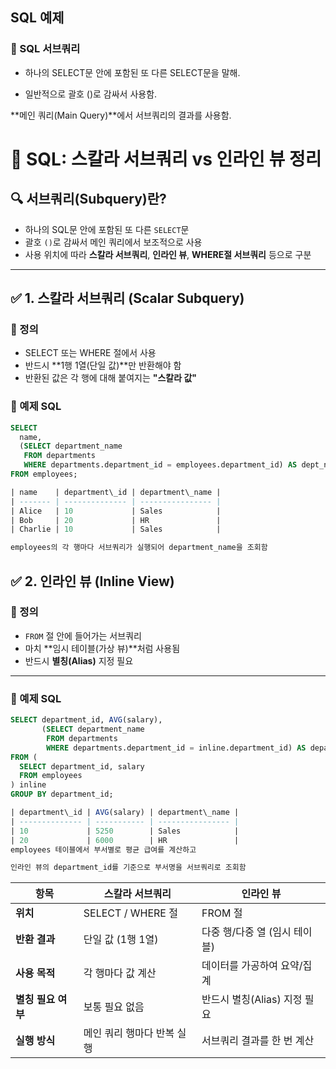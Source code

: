 ## SQL 예제

### 📌 SQL 서브쿼리

- 하나의 SELECT문 안에 포함된 또 다른 SELECT문을 말해.

- 일반적으로 괄호 ()로 감싸서 사용함.

**메인 쿼리(Main Query)**에서 서브쿼리의 결과를 사용함.

# 📘 SQL: 스칼라 서브쿼리 vs 인라인 뷰 정리

## 🔍 서브쿼리(Subquery)란?

- 하나의 SQL문 안에 포함된 또 다른 `SELECT`문
- 괄호 `()`로 감싸서 메인 쿼리에서 보조적으로 사용
- 사용 위치에 따라 **스칼라 서브쿼리**, **인라인 뷰**, **WHERE절 서브쿼리** 등으로 구분

---

## ✅ 1. 스칼라 서브쿼리 (Scalar Subquery)

### 🔹 정의

- SELECT 또는 WHERE 절에서 사용
- 반드시 **1행 1열(단일 값)**만 반환해야 함
- 반환된 값은 각 행에 대해 붙여지는 **"스칼라 값"**

### 🔹 예제 SQL

```sql
SELECT
  name,
  (SELECT department_name
   FROM departments
   WHERE departments.department_id = employees.department_id) AS dept_name
FROM employees;

| name    | department\_id | department\_name |
| ------- | -------------- | ---------------- |
| Alice   | 10             | Sales            |
| Bob     | 20             | HR               |
| Charlie | 10             | Sales            |

employees의 각 행마다 서브쿼리가 실행되어 department_name을 조회함
```

## ✅ 2. 인라인 뷰 (Inline View)

### 🔹 정의

- `FROM` 절 안에 들어가는 서브쿼리
- 마치 **임시 테이블(가상 뷰)**처럼 사용됨
- 반드시 **별칭(Alias)** 지정 필요

---

### 🔹 예제 SQL

```sql
SELECT department_id, AVG(salary),
       (SELECT department_name
        FROM departments
        WHERE departments.department_id = inline.department_id) AS department_name
FROM (
  SELECT department_id, salary
  FROM employees
) inline
GROUP BY department_id;

| department\_id | AVG(salary) | department\_name |
| -------------- | ----------- | ---------------- |
| 10             | 5250        | Sales            |
| 20             | 6000        | HR               |
employees 테이블에서 부서별로 평균 급여를 계산하고

인라인 뷰의 department_id를 기준으로 부서명을 서브쿼리로 조회함
```

| 항목               | 스칼라 서브쿼리            | 인라인 뷰                     |
| ------------------ | -------------------------- | ----------------------------- |
| **위치**           | SELECT / WHERE 절          | FROM 절                       |
| **반환 결과**      | 단일 값 (1행 1열)          | 다중 행/다중 열 (임시 테이블) |
| **사용 목적**      | 각 행마다 값 계산          | 데이터를 가공하여 요약/집계   |
| **별칭 필요 여부** | 보통 필요 없음             | 반드시 별칭(Alias) 지정 필요  |
| **실행 방식**      | 메인 쿼리 행마다 반복 실행 | 서브쿼리 결과를 한 번 계산    |
